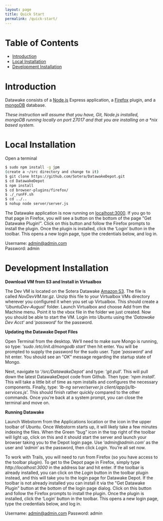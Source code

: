 ```yaml
---
layout: page
title: Quick Start
permalink: /quick-start/
---
```


# Table of Contents
- [Introduction](#introduction)
- [Local Installation](#installation)
- [Development Installation](#devinstallation)

# Introduction <a id="introduction"></a>
Datawake consists of a [Node.js](https://nodejs.org/en/) Express application, a [Firefox](https://www.mozilla.org/en-US/firefox/new/) plugin, and a [mongoDB](https://www.mongodb.org/) database.

_These instruction will assume that you have, Git, Node.js installed, mongoDB running locally on port 27017 and that you are installing on a *nix based system._

# Local Installation <a id="installation"></a>
Open a terminal

```bash
$ sudo npm install -g jpm 
(create a ~/src directory and change to it)
$ git clone https://github.com/Sotera/DatawakeDepot.git  
$ cd DatawakeDepot  
$ npm install  
$ cd browser-plugins/firefox/  
$ ./_runFF.sh  
$ cd ../..  
$ nohup node server/server.js  
```
  
The Datawake application is now running on [localhost:3000](http://localhost:3000). If you go to that page in Firefox, you will see a button on the bottom of the page "Get Datawake Plugin!". Click on this button and follow the Firefox prompts to install the plugin.  Once the plugin is installed, click the ‘Login’ button in the toolbar.  This opens a new login page, type the credentials below, and log in.

Username: admin@admin.com  
Password: admin  

# Development Installation <a id="devinstallation"></a>
<span>__Download VM from S3 and Install in Virtualbox__</span>
 
The Dev VM is located on the Sotera Datawake [Amazon S3](https://console.aws.amazon.com/s3/home?region=us-east-1&bucket=soterastuff&prefix=Datawake_Dev/).  The file is called _NovDevVM.tar.gz_.  Unzip this file to your Virtualbox VMs directory wherever you configured it when you set up Virtualbox.  This should create a ‘_UbuntuDev-August_’ folder.  Launch Virtualbox and choose Add from the Machine menu.  Point it to the vbox file in the folder we just created.  Now you should be able to start the VM.  Login into Ubuntu using the ‘_Datawake Dev Acct_’  and ‘_password_’ for the password.
 
__Updating the Datawake Depot Files__
 
Open Terminal from the desktop.  We’ll need to make sure Mongo is running, so type: ‘_sudo /etc/init.d/mongodb start_’ then hit enter.  You will be prompted to supply the password for the sudo user.  Type ‘_password_’ and hit enter.  You should see an “_OK_” message regarding the startup state of Mongo.
 
Next, navigate to ‘_/src/DatawakeDepot_’ and type: ‘_git pull_’.  This will pull down the latest DatawakeDepot code from Github.  Then type: ‘_npm install_’.  This will take a little bit of time as npm installs and configures the necessary components.  Finally, type: ‘_lb-ng server/server.js client/app/js/lb-services.js_’.  This should finish rather quickly compared to the other commands.  Once you’re back at a system prompt, you can close the terminal and move on.
 
__Running Datawake__
 
Launch Webstorm from the Applications location or the icon in the upper toolbar of Ubuntu.  Once Webstorm starts up, it will likely take a few minutes indexing the files.  When the Green “bug” icon in the top right of the toolbar will light up, click on this and it should start the server and launch your browser taking you to the Depot login page.  Use ‘_admin@admin.com_’ as the user and ‘_admin_’ as the password, then click _Login_.  You’re all set now.
 
To work with Trails, you will need to run from Firefox (so you have access to the toolbar plugin).  To get to the Depot page in Firefox, simply type _http://localhost:3000_ in the address bar and hit enter.  If the toolbar is already installed, you can click on the _Login_ button in the toolbar plugin instead, and this will take you to the login page for Datawake Depot.  If the toolbar is not already installed you can install it via the "Get Datawake Plugin" button at the bottom of the login page dialog.  Click on this button and follow the Firefox prompts to install the plugin.  Once the plugin is installed, click the ‘Login’ button in the toolbar.  This opens a new login page, type the credentials below, and log in.

Username: admin@admin.com
Password: admin

